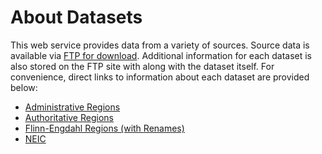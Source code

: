 # About Datasets

This web service provides data from a variety of sources. Source data is
available via [FTP for download](ftp://hazards.cr.usgs.gov/web/hazdev-geoserve-ws/).
Additional information for each dataset is also stored on the FTP site with
along with the dataset itself. For convenience, direct links to information
about each dataset are provided below:

 - [Administrative Regions](ftp://hazards.cr.usgs.gov/web/hazdev-geoserve-ws/admin/README.md)
 - [Authoritative Regions](ftp://hazards.cr.usgs.gov/web/hazdev-geoserve-ws/auth/README.md)
 - [Flinn-Engdahl Regions (with Renames)](ftp://hazards.cr.usgs.gov/web/hazdev-geoserve-ws/FE/README.md)
 - [NEIC](ftp://hazards.cr.usgs.gov/web/hazdev-geoserve-ws/neic/README.md)
